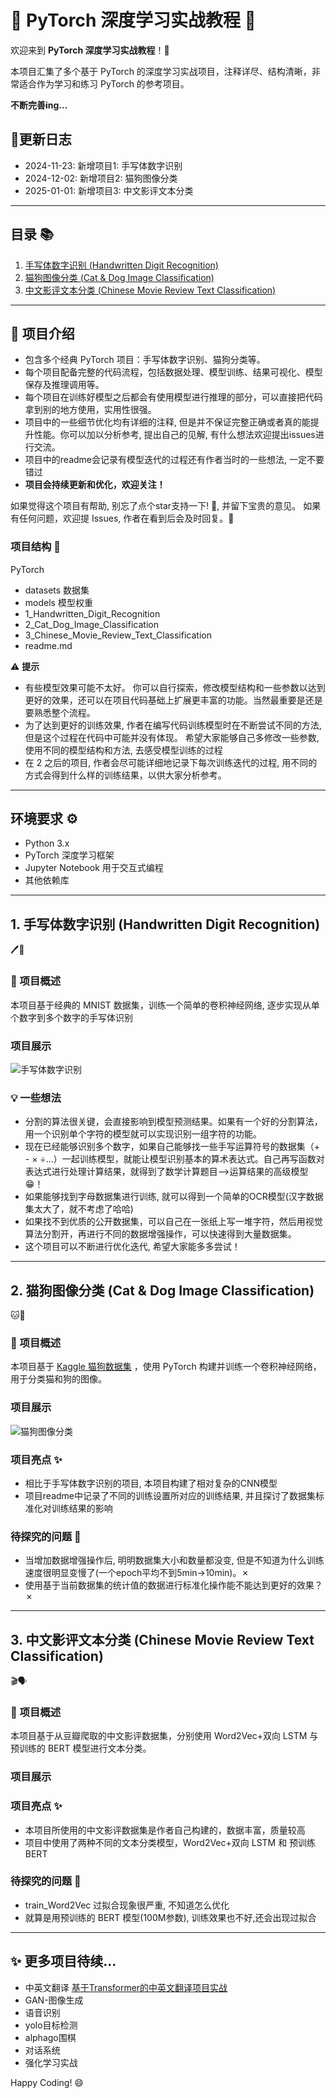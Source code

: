 # 🚀 PyTorch 深度学习实战教程 🚀

欢迎来到 **PyTorch 深度学习实战教程**！🎉  

本项目汇集了多个基于 PyTorch 的深度学习实战项目，注释详尽、结构清晰，非常适合作为学习和练习 PyTorch 的参考项目。

**不断完善ing...**

## 🎯更新日志
- 2024-11-23: 新增项目1: 手写体数字识别
- 2024-12-02: 新增项目2: 猫狗图像分类
- 2025-01-01: 新增项目3: 中文影评文本分类

---

## 目录 📚

1. [手写体数字识别 (Handwritten Digit Recognition)](#1-手写体数字识别-handwritten-digit-recognition)  
2. [猫狗图像分类 (Cat & Dog Image Classification)](#2-猫狗图像分类-cat--dog-image-classification)
3. [中文影评文本分类 (Chinese Movie Review Text Classification)](#3-中文影评文本分类-chinese-movie-review-text-classification)

---

## 🧐 项目介绍

- 包含多个经典 PyTorch 项目：手写体数字识别、猫狗分类等。
- 每个项目配备完整的代码流程，包括数据处理、模型训练、结果可视化、模型保存及推理调用等。
- 每个项目在训练好模型之后都会有使用模型进行推理的部分，可以直接把代码拿到别的地方使用，实用性很强。
- 项目中的一些细节优化均有详细的注释, 但是并不保证完整正确或者真的能提升性能。你可以加以分析参考, 提出自己的见解, 有什么想法欢迎提出issues进行交流。
- 项目中的readme会记录有模型迭代的过程还有作者当时的一些想法, 一定不要错过
- **项目会持续更新和优化，欢迎关注！**

如果觉得这个项目有帮助, 别忘了点个star支持一下! 🌟, 并留下宝贵的意见。 
如果有任何问题，欢迎提 Issues, 作者在看到后会及时回复。💬

### 项目结构 📂

PyTorch
- datasets 数据集
- models 模型权重
- 1_Handwritten_Digit_Recognition
- 2_Cat_Dog_Image_Classification
- 3_Chinese_Movie_Review_Text_Classification
- readme.md

⚠️ **提示**
- 有些模型效果可能不太好。 你可以自行探索，修改模型结构和一些参数以达到更好的效果，还可以在项目代码基础上扩展更丰富的功能。当然最重要是还是要熟悉整个流程。
- 为了达到更好的训练效果, 作者在编写代码训练模型时在不断尝试不同的方法, 但是这个过程在代码中可能并没有体现。 希望大家能够自己多修改一些参数, 使用不同的模型结构和方法, 去感受模型训练的过程
- 在 2 之后的项目, 作者会尽可能详细地记录下每次训练迭代的过程, 用不同的方式会得到什么样的训练结果，以供大家分析参考。

---

## 环境要求 ⚙️

- Python 3.x
- PyTorch 深度学习框架
- Jupyter Notebook 用于交互式编程
- 其他依赖库

---

## 1. 手写体数字识别 (Handwritten Digit Recognition)

🖊️🔢

### 🎯 项目概述
本项目基于经典的 MNIST 数据集，训练一个简单的卷积神经网络, 逐步实现从单个数字到多个数字的手写体识别

### 项目展示

![手写体数字识别](./1_Handwritten_Digit_Recognition/data/demo.png)

### 💡 一些想法

- 分割的算法很关键，会直接影响到模型预测结果。如果有一个好的分割算法，用一个识别单个字符的模型就可以实现识别一组字符的功能。
- 现在已经能够识别多个数字，如果自己能够找一些手写运算符号的数据集（+ - × ÷...）一起训练模型，就能让模型识别基本的算术表达式。自己再写函数对表达式进行处理计算结果，就得到了数学计算题目-->运算结果的高级模型😁！
- 如果能够找到字母数据集进行训练, 就可以得到一个简单的OCR模型(汉字数据集太大了，就不考虑了哈哈)
- 如果找不到优质的公开数据集，可以自己在一张纸上写一堆字符，然后用视觉算法分割开，再进行不同的数据增强操作，可以快速得到大量数据集。
- 这个项目可以不断进行优化迭代, 希望大家能多多尝试！


---

## 2. 猫狗图像分类 (Cat & Dog Image Classification) 

🐱🐶

### 🎯 项目概述

本项目基于 [Kaggle 猫狗数据集](https://www.microsoft.com/en-us/download/details.aspx?id=54765) ，使用 PyTorch 构建并训练一个卷积神经网络，用于分类猫和狗的图像。


### 项目展示

![猫狗图像分类](./2_Cat_Dog_Image_Classification/data/demo.png)


### 项目亮点 ✨
- 相比于手写体数字识别的项目, 本项目构建了相对复杂的CNN模型
- 项目readme中记录了不同的训练设置所对应的训练结果, 并且探讨了数据集标准化对训练结果的影响

### 待探究的问题 🔬
- 当增加数据增强操作后, 明明数据集大小和数量都没变, 但是不知道为什么训练速度很明显变慢了(一个epoch平均不到5min->10min)。&cross;
- 使用基于当前数据集的统计值的数据进行标准化操作能不能达到更好的效果？ &cross;

---

## 3. 中文影评文本分类 (Chinese Movie Review Text Classification) 

🎬🗣

### 🎯 项目概述

本项目基于从豆瓣爬取的中文影评数据集，分别使用 Word2Vec+双向 LSTM 与 预训练的 BERT 模型进行文本分类。

### 项目展示

### 项目亮点 ✨
- 本项目所使用的中文影评数据集是作者自己构建的，数据丰富，质量较高
- 项目中使用了两种不同的文本分类模型，Word2Vec+双向 LSTM 和 预训练 BERT

### 待探究的问题 🔬
- train_Word2Vec 过拟合现象很严重, 不知道怎么优化
- 就算是用预训练的 BERT 模型(100M参数), 训练效果也不好,还会出现过拟合

---


## ✨ 更多项目待续...
- 中英文翻译  [基于Transformer的中英文翻译项目实战](https://www.heywhale.com/mw/project/614314778447b80017694844)
- GAN-图像生成 
- 语音识别
- yolo目标检测
- alphago围棋
- 对话系统
- 强化学习实战


Happy Coding! 😄